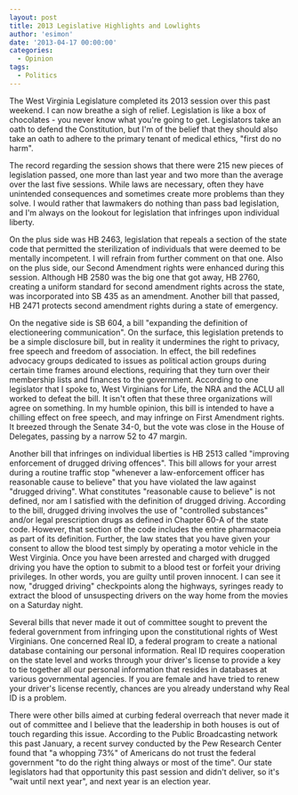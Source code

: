 ```yaml
---
layout: post
title: 2013 Legislative Highlights and Lowlights
author: 'esimon'
date: '2013-04-17 00:00:00'
categories:
  - Opinion
tags:
  - Politics
---
```

The West Virginia Legislature completed its 2013 session over this past weekend. I can now breathe a sigh of relief. Legislation is like a box of chocolates - you never know what you're going to get. Legislators take an oath to defend the Constitution, but I'm of the belief that they should also take an oath to adhere to the primary tenant of medical ethics, "first do no harm". 

The record regarding the session shows that there were 215 new pieces of legislation passed, one more than last year and two more than the average over the last five sessions. While laws are necessary, often they have unintended consequences and sometimes create more problems than they solve. I would rather that lawmakers do nothing than pass bad legislation, and I'm always on the lookout for legislation that infringes upon individual liberty. 

On the plus side was HB 2463, legislation that repeals a section of the state code that permitted the sterilization of individuals that were deemed to be mentally incompetent. I will refrain from further comment on that one. Also on the plus side, our Second Amendment rights were enhanced during this session. Although HB 2580 was the big one that got away, HB 2760, creating a uniform standard for second amendment rights across the state, was incorporated into SB 435 as an amendment. Another bill that passed, HB 2471 protects second amendment rights during a state of emergency. 

On the negative side is SB 604, a bill "expanding the definition of electioneering communication". On the surface, this legislation pretends to be a simple disclosure bill, but in reality it undermines the right to privacy, free speech and freedom of association. In effect, the bill redefines advocacy groups dedicated to issues as political action groups during certain time frames around elections, requiring that they turn over their membership lists and finances to the government. According to one legislator that I spoke to, West Virginians for Life, the NRA and the ACLU all worked to defeat the bill. It isn't often that these three organizations will agree on something. In my humble opinion, this bill is intended to have a chilling effect on free speech, and may infringe on First Amendment rights. It breezed through the Senate 34-0, but the vote was close in the House of Delegates, passing by a narrow 52 to 47 margin. 

Another bill that infringes on individual liberties is HB 2513 called "improving enforcement of drugged driving offences". This bill allows for your arrest during a routine traffic stop "whenever a law-enforcement officer has reasonable cause to believe" that you have violated the law against "drugged driving". What constitutes "reasonable cause to believe" is not defined, nor am I satisfied with the definition of drugged driving. According to the bill, drugged driving involves the use of "controlled substances" and/or legal prescription drugs as defined in Chapter 60-A of the state code. However, that section of the code includes the entire pharmacopeia as part of its definition. Further, the law states that you have given your consent to allow the blood test simply by operating a motor vehicle in the West Virginia. Once you have been arrested and charged with drugged driving you have the option to submit to a blood test or forfeit your driving privileges. In other words, you are guilty until proven innocent. I can see it now, "drugged driving" checkpoints along the highways, syringes ready to extract the blood of unsuspecting drivers on the way home from the movies on a Saturday night. 

Several bills that never made it out of committee sought to prevent the federal government from infringing upon the constitutional rights of West Virginians. One concerned Real ID, a federal program to create a national database containing our personal information. Real ID requires cooperation on the state level and works through your driver's license to provide a key to tie together all our personal information that resides in databases at various governmental agencies. If you are female and have tried to renew your driver's license recently, chances are you already understand why Real ID is a problem. 

There were other bills aimed at curbing federal overreach that never made it out of committee and I believe that the leadership in both houses is out of touch regarding this issue. According to the Public Broadcasting network this past January, a recent survey conducted by the Pew Research Center found that "a whopping 73%" of Americans do not trust the federal government "to do the right thing always or most of the time". Our state legislators had that opportunity this past session and didn't deliver, so it's "wait until next year", and next year is an election year. 

